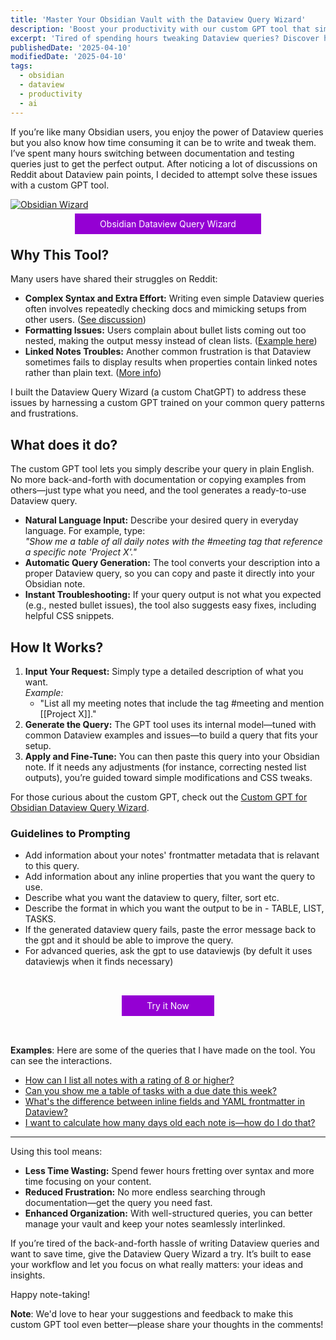 ```yaml
---
title: 'Master Your Obsidian Vault with the Dataview Query Wizard'
description: 'Boost your productivity with our custom GPT tool that simplifies Obsidian Dataview queries. Learn how to overcome common query frustrations and streamline your vault organization effortlessly.'
excerpt: 'Tired of spending hours tweaking Dataview queries? Discover how our custom GPT Dataview Query Wizard transforms natural language requests into ready-to-use queries, saving you time and reducing stress.'
publishedDate: '2025-04-10'
modifiedDate: '2025-04-10'
tags:
  - obsidian
  - dataview
  - productivity
  - ai
---
```


If you’re like many Obsidian users, you enjoy the power of Dataview queries but you also know how time consuming it can be to write and tweak them. I’ve spent many hours switching between documentation and testing queries just to get the perfect output. After noticing a lot of discussions on Reddit about Dataview pain points, I decided to attempt solve these issues with a custom GPT tool.

[![Obsidian Wizard](/images/chibi-obsidian-wizard.png)](https://chatgpt.com/g/g-67f63dc319588191a4bb13d0def278b0-obsidian-dataview-query-wizard)

<div>
  <center>
    <a style="padding:8px 40px;background:DarkViolet;color:white;text-decoration:none" href="https://chatgpt.com/g/g-67f63dc319588191a4bb13d0def278b0-obsidian-dataview-query-wizard" target="_black">Obsidian Dataview Query Wizard</a>
  </center>
</div>

## Why This Tool?

Many users have shared their struggles on Reddit:

- **Complex Syntax and Extra Effort:** Writing even simple Dataview queries often involves repeatedly checking docs and mimicking setups from other users. ([See discussion](https://www.reddit.com/r/ObsidianMD/comments/16hl907/struggling_with_dataview/))
- **Formatting Issues:** Users complain about bullet lists coming out too nested, making the output messy instead of clean lists. ([Example here](https://www.reddit.com/r/ObsidianMD/comments/159hk8x/struggling_with_lists_in_dataview_query_how_to/))
- **Linked Notes Troubles:** Another common frustration is that Dataview sometimes fails to display results when properties contain linked notes rather than plain text. ([More info](https://www.reddit.com/r/ObsidianMD/comments/1iu3k5z/why_wont_dataview_show_results_for_notes_as/))

I built the Dataview Query Wizard (a custom ChatGPT) to address these issues by harnessing a custom GPT trained on your common query patterns and frustrations.

## What does it do?

The custom GPT tool lets you simply describe your query in plain English. No more back-and-forth with documentation or copying examples from others—just type what you need, and the tool generates a ready-to-use Dataview query.

- **Natural Language Input:** Describe your desired query in everyday language. For example, type:  
  _"Show me a table of all daily notes with the #meeting tag that reference a specific note 'Project X'."_
- **Automatic Query Generation:** The tool converts your description into a proper Dataview query, so you can copy and paste it directly into your Obsidian note.
- **Instant Troubleshooting:** If your query output is not what you expected (e.g., nested bullet issues), the tool also suggests easy fixes, including helpful CSS snippets.

## How It Works?

1. **Input Your Request:** Simply type a detailed description of what you want.  
   _Example:_
   - "List all my meeting notes that include the tag #meeting and mention [[Project X]]."
2. **Generate the Query:** The GPT tool uses its internal model—tuned with common Dataview examples and issues—to build a query that fits your setup.
3. **Apply and Fine-Tune:** You can then paste this query into your Obsidian note. If it needs any adjustments (for instance, correcting nested list outputs), you’re guided toward simple modifications and CSS tweaks.

For those curious about the custom GPT, check out the [Custom GPT for Obsidian Dataview Query Wizard](https://chatgpt.com/g/g-67f63dc319588191a4bb13d0def278b0-obsidian-dataview-query-wizard).

### Guidelines to Prompting

- Add information about your notes' frontmatter metadata that is relavant to this query.
- Add information about any inline properties that you want the query to use.
- Describe what you want the dataview to query, filter, sort etc.
- Describe the format in which you want the output to be in - TABLE, LIST, TASKS.
- If the generated dataview query fails, paste the error message back to the gpt and it should be able to improve the query.
- For advanced queries, ask the gpt to use dataviewjs (by defult it uses dataviewjs when it finds necessary)

<div style="padding:40px 0px">
  <center>
    <a style="padding:8px 40px;background:DarkViolet;color:white;text-decoration:none" href="https://chatgpt.com/g/g-67f63dc319588191a4bb13d0def278b0-obsidian-dataview-query-wizard" target="_black">Try it Now</a>
  </center>
</div>

**Examples**: Here are some of the queries that I have made on the tool. You can see the interactions.

- [How can I list all notes with a rating of 8 or higher?](https://chatgpt.com/share/67f776fe-5f84-8008-a7bc-9d00dba772f0)
- [Can you show me a table of tasks with a due date this week?](https://chatgpt.com/share/67f779a3-f698-8008-ac5a-e1d9cc2d506c)
- [What's the difference between inline fields and YAML frontmatter in Dataview?](https://chatgpt.com/share/67f77c36-89fc-8008-869c-7ea5756dc228)
- [I want to calculate how many days old each note is—how do I do that?](https://chatgpt.com/share/67f77c1f-4cf4-8008-ba1a-7c8d023f41de)

---

Using this tool means:

- **Less Time Wasting:** Spend fewer hours fretting over syntax and more time focusing on your content.
- **Reduced Frustration:** No more endless searching through documentation—get the query you need fast.
- **Enhanced Organization:** With well-structured queries, you can better manage your vault and keep your notes seamlessly interlinked.

If you’re tired of the back-and-forth hassle of writing Dataview queries and want to save time, give the Dataview Query Wizard a try. It’s built to ease your workflow and let you focus on what really matters: your ideas and insights.

Happy note-taking!

**Note**: We'd love to hear your suggestions and feedback to make this custom GPT tool even better—please share your thoughts in the comments!
